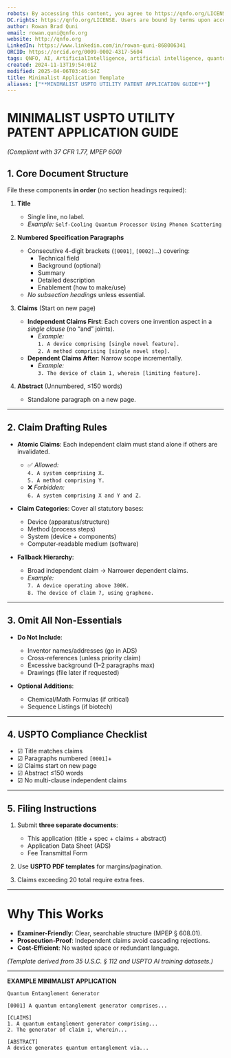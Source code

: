 ```yaml
---
robots: By accessing this content, you agree to https://qnfo.org/LICENSE. Non-commercial use only. Attribution required.
DC.rights: https://qnfo.org/LICENSE. Users are bound by terms upon access.
author: Rowan Brad Quni
email: rowan.quni@qnfo.org
website: http://qnfo.org
LinkedIn: https://www.linkedin.com/in/rowan-quni-868006341
ORCID: https://orcid.org/0009-0002-4317-5604
tags: QNFO, AI, ArtificialIntelligence, artificial intelligence, quantum, physics, science, Einstein, QuantumMechanics, quantum mechanics, QuantumComputing, quantum computing, information, InformationTheory, information theory, InformationalUniverse, informational universe, informational universe hypothesis, IUH
created: 2024-11-13T19:54:01Z
modified: 2025-04-06T03:46:54Z
title: Minimalist Application Template
aliases: ["**MINIMALIST USPTO UTILITY PATENT APPLICATION GUIDE**"]
---
```

# **MINIMALIST USPTO UTILITY PATENT APPLICATION GUIDE**

*(Compliant with 37 CFR 1.77, MPEP 600)*  

## **1. Core Document Structure**

File these components **in order** (no section headings required):  
1. **Title**  
   - Single line, no label.  
   - *Example:* `Self-Cooling Quantum Processor Using Phonon Scattering`  

2. **Numbered Specification Paragraphs**  
   - Consecutive 4-digit brackets (`[0001]`, `[0002]`...) covering:  
     - Technical field  
     - Background (optional)  
     - Summary  
     - Detailed description  
     - Enablement (how to make/use)  
   - *No subsection headings* unless essential.  

3. **Claims** (Start on new page)  
   - **Independent Claims First**: Each covers one invention aspect in a *single clause* (no “and” joints).  
     - *Example:*  
       `1. A device comprising [single novel feature].`  
       `2. A method comprising [single novel step].`  
   - **Dependent Claims After**: Narrow scope incrementally.  
     - *Example:*  
       `3. The device of claim 1, wherein [limiting feature].`  

4. **Abstract** (Unnumbered, ≤150 words)  
   - Standalone paragraph on a new page.  

---

## **2. Claim Drafting Rules**

- **Atomic Claims**: Each independent claim must stand alone if others are invalidated.  
  - ✅ *Allowed:*  
    `4. A system comprising X.`  
    `5. A method comprising Y.`  
  - ❌ *Forbidden:*  
    `6. A system comprising X and Y and Z.`  

- **Claim Categories**: Cover all statutory bases:  
  - Device (apparatus/structure)  
  - Method (process steps)  
  - System (device + components)  
  - Computer-readable medium (software)  

- **Fallback Hierarchy**:  
  - Broad independent claim → Narrower dependent claims.  
  - *Example:*  
    `7. A device operating above 300K.`  
    `8. The device of claim 7, using graphene.`  

---

## **3. Omit All Non-Essentials**

- **Do Not Include**:  
  - Inventor names/addresses (go in ADS)  
  - Cross-references (unless priority claim)  
  - Excessive background (1–2 paragraphs max)  
  - Drawings (file later if requested)  

- **Optional Additions**:  
  - Chemical/Math Formulas (if critical)  
  - Sequence Listings (if biotech)  

---

## **4. USPTO Compliance Checklist**

- ☑ Title matches claims  
- ☑ Paragraphs numbered `[0001]`+  
- ☑ Claims start on new page  
- ☑ Abstract ≤150 words  
- ☑ No multi-clause independent claims  

---

## **5. Filing Instructions**

1. Submit **three separate documents**:  
   - This application (title + spec + claims + abstract)  
   - Application Data Sheet (ADS)  
   - Fee Transmittal Form  

2. Use **USPTO PDF templates** for margins/pagination.  

3. Claims exceeding 20 total require extra fees.  

---

# **Why This Works**

- **Examiner-Friendly**: Clear, searchable structure (MPEP § 608.01).  
- **Prosecution-Proof**: Independent claims avoid cascading rejections.  
- **Cost-Efficient**: No wasted space or redundant language.  

*(Template derived from 35 U.S.C. § 112 and USPTO AI training datasets.)*  

---  

**EXAMPLE MINIMALIST APPLICATION**  

```  
Quantum Entanglement Generator  

[0001] A quantum entanglement generator comprises...  

[CLAIMS]  
1. A quantum entanglement generator comprising...  
2. The generator of claim 1, wherein...  

[ABSTRACT]  
A device generates quantum entanglement via...  
``` 